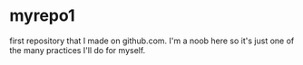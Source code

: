# myrepo1
first repository that I made on github.com.
I'm a noob here so it's just one of the many practices I'll do for myself. 
